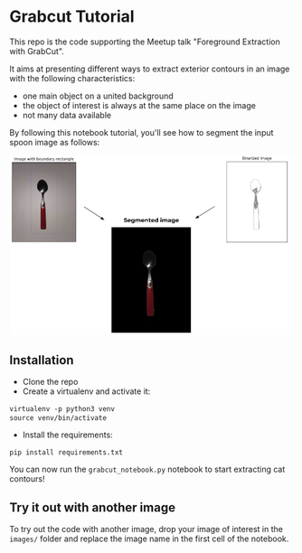# Grabcut Tutorial

This repo is the code supporting the Meetup talk "Foreground Extraction with GrabCut".

It aims at presenting different ways to extract exterior contours in an image with
 the following characteristics:
- one main object on a united background
- the object of interest is always at the same place on the image
- not many data available

By following this notebook tutorial, you'll see how to segment the input spoon image
 as follows: 

![Example Cat Image](./doc/sample_segmentation.png)

## Installation

- Clone the repo
- Create a virtualenv and activate it:
```
virtualenv -p python3 venv
source venv/bin/activate
```
- Install the requirements:
```
pip install requirements.txt
```

You can now run the `grabcut_notebook.py` notebook to start extracting cat contours!

## Try it out with another image

To try out the code with another image, drop your image of interest in the `images/` 
folder and replace the image name in the first cell of the notebook.
